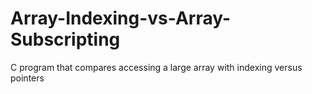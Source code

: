 # Array-Indexing-vs-Array-Subscripting
C program that compares accessing a large array with indexing versus pointers
